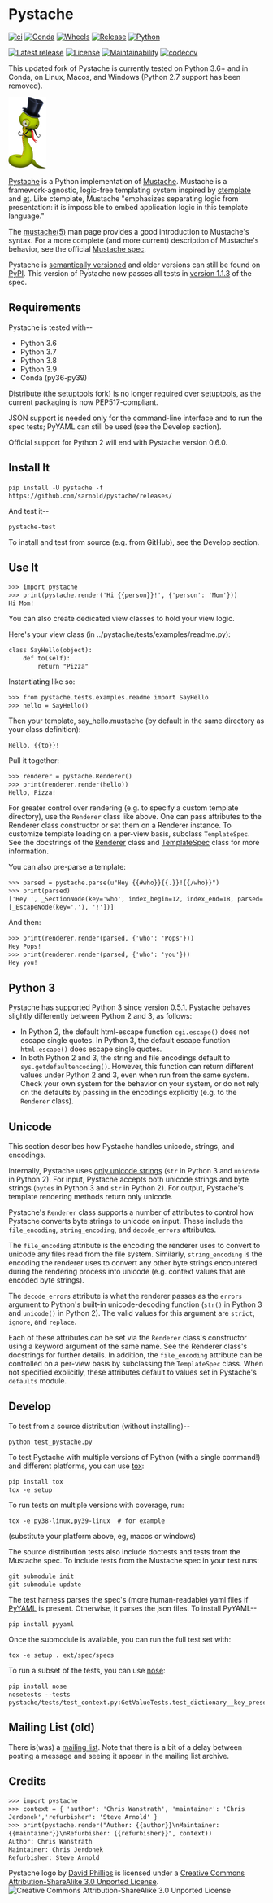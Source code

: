 Pystache
========

<!-- Since PyPI rejects reST long descriptions that contain HTML, -->
<!-- HTML comments must be removed when converting this file to reST. -->
<!-- For more information on PyPI's behavior in this regard, see: -->
<!-- http://docs.python.org/distutils/uploading.html#pypi-package-display -->
<!-- The Pystache setup script strips 1-line HTML comments prior -->
<!-- to converting to reST, so all HTML comments should be one line. -->
<!-- -->
<!-- We leave the leading brackets empty here.  Otherwise, unwanted -->
<!-- caption text shows up in the reST version converted by pandoc. -->
[![ci](https://github.com/sarnold/pystache/actions/workflows/ci.yml/badge.svg)](https://github.com/sarnold/pystache/actions/workflows/ci.yml)
[![Conda](https://github.com/sarnold/pystache/actions/workflows/conda.yml/badge.svg)](https://github.com/sarnold/pystache/actions/workflows/conda.yml)
[![Wheels](https://github.com/sarnold/pystache/actions/workflows/wheels.yml/badge.svg)](https://github.com/sarnold/pystache/actions/workflows/wheels.yml)
[![Release](https://github.com/sarnold/pystache/actions/workflows/release.yml/badge.svg)](https://github.com/sarnold/pystache/actions/workflows/release.yml)
[![Python](https://img.shields.io/badge/python-3.6+-blue.svg)](https://www.python.org/downloads/)

[![Latest release](https://img.shields.io/github/v/release/sarnold/pystache?include_prereleases)](https://github.com/sarnold/pystache/releases/latest)
[![License](https://img.shields.io/github/license/sarnold/pystache)](https://github.com/sarnold/pystache/blob/master/LICENSE)
[![Maintainability](https://api.codeclimate.com/v1/badges/a8fa1bf4638bfc6581b6/maintainability)](https://codeclimate.com/github/sarnold/pystache/maintainability)
[![codecov](https://codecov.io/gh/sarnold/pystache/branch/master/graph/badge.svg?token=5PZNMZBI6K)](https://codecov.io/gh/sarnold/pystache)



This updated fork of Pystache is currently tested on Python 3.6+ and in
Conda, on Linux, Macos, and Windows (Python 2.7 support has been removed).

![](gh/images/logo_phillips_small.png "mustachioed, monocled snake by David Phillips")

[Pystache](http://sarnold.github.com/pystache) is a Python
implementation of [Mustache](http://mustache.github.com/). Mustache is a
framework-agnostic, logic-free templating system inspired by
[ctemplate](http://code.google.com/p/google-ctemplate/) and
[et](http://www.ivan.fomichev.name/2008/05/erlang-template-engine-prototype.html).
Like ctemplate, Mustache "emphasizes separating logic from presentation:
it is impossible to embed application logic in this template language."

The [mustache(5)](http://mustache.github.com/mustache.5.html) man page
provides a good introduction to Mustache's syntax. For a more complete
(and more current) description of Mustache's behavior, see the official
[Mustache spec](https://github.com/mustache/spec).

Pystache is [semantically versioned](http://semver.org) and older versions
can still be found on [PyPI](http://pypi.python.org/pypi/pystache). This
version of Pystache now passes all tests in [version
1.1.3](https://github.com/mustache/spec/tree/v1.1.3) of the spec.


Requirements
------------

Pystache is tested with--

-   Python 3.6
-   Python 3.7
-   Python 3.8
-   Python 3.9
-   Conda (py36-py39)

[Distribute](http://packages.python.org/distribute/) (the setuptools fork)
is no longer required over [setuptools](http://pypi.python.org/pypi/setuptools),
as the current packaging is now PEP517-compliant.

JSON support is needed only for the command-line interface and to run
the spec tests; PyYAML can still be used (see the Develop section).

Official support for Python 2 will end with Pystache version 0.6.0.

Install It
----------

    pip install -U pystache -f https://github.com/sarnold/pystache/releases/

And test it--

    pystache-test

To install and test from source (e.g. from GitHub), see the Develop
section.

Use It
------

    >>> import pystache
    >>> print(pystache.render('Hi {{person}}!', {'person': 'Mom'}))
    Hi Mom!

You can also create dedicated view classes to hold your view logic.

Here's your view class (in ../pystache/tests/examples/readme.py):

    class SayHello(object):
        def to(self):
            return "Pizza"

Instantiating like so:

    >>> from pystache.tests.examples.readme import SayHello
    >>> hello = SayHello()

Then your template, say\_hello.mustache (by default in the same
directory as your class definition):

    Hello, {{to}}!

Pull it together:

    >>> renderer = pystache.Renderer()
    >>> print(renderer.render(hello))
    Hello, Pizza!

For greater control over rendering (e.g. to specify a custom template
directory), use the `Renderer` class like above. One can pass attributes
to the Renderer class constructor or set them on a Renderer instance. To
customize template loading on a per-view basis, subclass `TemplateSpec`.
See the docstrings of the
[Renderer](https://github.com/sarnold/pystache/blob/master/pystache/renderer.py)
class and
[TemplateSpec](https://github.com/sarnold/pystache/blob/master/pystache/template_spec.py)
class for more information.

You can also pre-parse a template:

    >>> parsed = pystache.parse(u"Hey {{#who}}{{.}}!{{/who}}")
    >>> print(parsed)
    ['Hey ', _SectionNode(key='who', index_begin=12, index_end=18, parsed=[_EscapeNode(key='.'), '!'])]

And then:

    >>> print(renderer.render(parsed, {'who': 'Pops'}))
    Hey Pops!
    >>> print(renderer.render(parsed, {'who': 'you'}))
    Hey you!

Python 3
--------

Pystache has supported Python 3 since version 0.5.1. Pystache behaves
slightly differently between Python 2 and 3, as follows:

-   In Python 2, the default html-escape function `cgi.escape()` does
    not escape single quotes.  In Python 3, the default escape function
    `html.escape()` does escape single quotes.
-   In both Python 2 and 3, the string and file encodings default to
    `sys.getdefaultencoding()`. However, this function can return
    different values under Python 2 and 3, even when run from the same
    system. Check your own system for the behavior on your system, or do
    not rely on the defaults by passing in the encodings explicitly
    (e.g. to the `Renderer` class).

Unicode
-------

This section describes how Pystache handles unicode, strings, and
encodings.

Internally, Pystache uses [only unicode
strings](http://docs.python.org/howto/unicode.html#tips-for-writing-unicode-aware-programs)
(`str` in Python 3 and `unicode` in Python 2). For input, Pystache
accepts both unicode strings and byte strings (`bytes` in Python 3 and
`str` in Python 2). For output, Pystache's template rendering methods
return only unicode.

Pystache's `Renderer` class supports a number of attributes to control
how Pystache converts byte strings to unicode on input. These include
the `file_encoding`, `string_encoding`, and `decode_errors` attributes.

The `file_encoding` attribute is the encoding the renderer uses to
convert to unicode any files read from the file system. Similarly,
`string_encoding` is the encoding the renderer uses to convert any other
byte strings encountered during the rendering process into unicode (e.g.
context values that are encoded byte strings).

The `decode_errors` attribute is what the renderer passes as the
`errors` argument to Python's built-in unicode-decoding function
(`str()` in Python 3 and `unicode()` in Python 2). The valid values for
this argument are `strict`, `ignore`, and `replace`.

Each of these attributes can be set via the `Renderer` class's
constructor using a keyword argument of the same name. See the Renderer
class's docstrings for further details. In addition, the `file_encoding`
attribute can be controlled on a per-view basis by subclassing the
`TemplateSpec` class. When not specified explicitly, these attributes
default to values set in Pystache's `defaults` module.

Develop
-------

To test from a source distribution (without installing)--

    python test_pystache.py

To test Pystache with multiple versions of Python (with a single
command!) and different platforms, you can use [tox](http://pypi.python.org/pypi/tox):

    pip install tox
    tox -e setup

To run tests on multiple versions with coverage, run:

    tox -e py38-linux,py39-linux  # for example

(substitute your platform above, eg, macos or windows)

The source distribution tests also include doctests and tests from the
Mustache spec. To include tests from the Mustache spec in your test
runs:

    git submodule init
    git submodule update

The test harness parses the spec's (more human-readable) yaml files if
[PyYAML](http://pypi.python.org/pypi/PyYAML) is present. Otherwise, it
parses the json files. To install PyYAML--

    pip install pyyaml

Once the submodule is available, you can run the full test set with:

    tox -e setup . ext/spec/specs

To run a subset of the tests, you can use
[nose](http://somethingaboutorange.com/mrl/projects/nose/0.11.1/testing.html):

    pip install nose
    nosetests --tests pystache/tests/test_context.py:GetValueTests.test_dictionary__key_present


Mailing List (old)
------------------

There is(was) a [mailing list](http://librelist.com/browser/pystache/). Note
that there is a bit of a delay between posting a message and seeing it
appear in the mailing list archive.

Credits
-------

    >>> import pystache
    >>> context = { 'author': 'Chris Wanstrath', 'maintainer': 'Chris Jerdonek','refurbisher': 'Steve Arnold' }
    >>> print(pystache.render("Author: {{author}}\nMaintainer: {{maintainer}}\nRefurbisher: {{refurbisher}}", context))
    Author: Chris Wanstrath
    Maintainer: Chris Jerdonek
    Refurbisher: Steve Arnold

Pystache logo by [David Phillips](http://davidphillips.us/) is licensed
under a [Creative Commons Attribution-ShareAlike 3.0 Unported
License](http://creativecommons.org/licenses/by-sa/3.0/deed.en_US).
![](http://i.creativecommons.org/l/by-sa/3.0/88x31.png "Creative
Commons Attribution-ShareAlike 3.0 Unported License")
